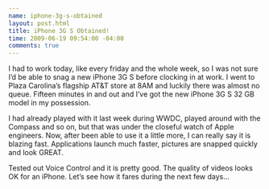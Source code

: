 ```yaml
--- 
name: iphone-3g-s-obtained
layout: post.html
title: iPhone 3G S Obtained!
time: 2009-06-19 09:54:00 -04:00
comments: true
---
```

I had to work today, like every friday and the whole week, so I was not sure I’d be able to snag a new iPhone 3G S before clocking in at work. I went to Plaza Carolina’s flagship AT&T store at 8AM and luckily there was almost no queue. Fifteen minutes in and out and I’ve got the new iPhone 3G S 32 GB model in my possession.

I had already played with it last week during WWDC, played around with the Compass and so on, but that was under the closeful watch of Apple engineers. Now, after been able to use it a little more, I can really say it is blazing fast. Applications launch much faster, pictures are snapped quickly and look GREAT.

Tested out Voice Control and it is pretty good. The quality of videos looks OK for an iPhone. Let’s see how it fares during the next few days…
